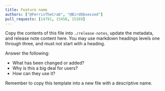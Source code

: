 ```yaml
---
title: Feature name
authors: ["@FerrisTheCrab", "@BirdObsessed"]
pull_requests: [14791, 15458, 15269]
---
```


Copy the contents of this file into `./release-notes`, update the metadata, and release note content here. You may use markdown headings levels one through three, and must not start with a heading.

Answer the following:

- What has been changed or added?
- Why is this a big deal for users?
- How can they use it?

Remember to copy this template into a new file with a descriptive name.
